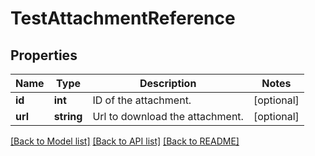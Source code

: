 # TestAttachmentReference

## Properties
Name | Type | Description | Notes
------------ | ------------- | ------------- | -------------
**id** | **int** | ID of the attachment. | [optional] 
**url** | **string** | Url to download the attachment. | [optional] 

[[Back to Model list]](../README.md#documentation-for-models) [[Back to API list]](../README.md#documentation-for-api-endpoints) [[Back to README]](../README.md)


